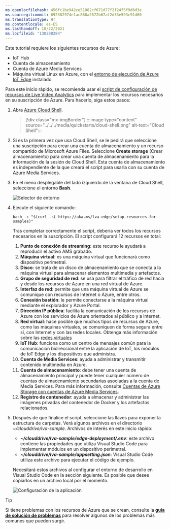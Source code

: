 ```yaml
---
ms.openlocfilehash: 456fc1be942ce51082cf671d77f2f24f5f9d6d3e
ms.sourcegitcommit: 692382974e1ac868a2672b67af2d33e593c91d60
ms.translationtype: HT
ms.contentlocale: es-ES
ms.lasthandoff: 10/22/2021
ms.locfileid: "130288284"
---
```

Este tutorial requiere los siguientes recursos de Azure:

* IoT Hub
* Cuenta de almacenamiento
* Cuenta de Azure Media Services
* Máquina virtual Linux en Azure, con el [entorno de ejecución de Azure IoT Edge](../../../../../iot-edge/how-to-provision-single-device-linux-symmetric.md) instalado

Para este inicio rápido, se recomienda usar el [script de configuración de recursos de Live Video Analytics](https://github.com/Azure/live-video-analytics/tree/master/edge/setup) para implementar los recursos necesarios en su suscripción de Azure. Para hacerlo, siga estos pasos:

1. Abra [Azure Cloud Shell](https://ms.portal.azure.com/#cloudshell/).
    > [!div class="mx-imgBorder"]
    > :::image type="content" source="../../../media/quickstarts/cloud-shell.png" alt-text="Cloud Shell":::
1. Si es la primera vez que usa Cloud Shell, se le pedirá que seleccione una suscripción para crear una cuenta de almacenamiento y un recurso compartido de Microsoft Azure Files. Seleccione **Create storage** (Crear almacenamiento) para crear una cuenta de almacenamiento para la información de la sesión de Cloud Shell. Esta cuenta de almacenamiento es independiente de la que creará el script para usarla con su cuenta de Azure Media Services.
1. En el menú desplegable del lado izquierdo de la ventana de Cloud Shell, seleccione el entorno **Bash**.

    ![Selector de entorno](../../../media/quickstarts/env-selector.png)
1. Ejecute el siguiente comando:

    ```
    bash -c "$(curl -sL https://aka.ms/lva-edge/setup-resources-for-samples)"
    ```
    
    Tras completar correctamente el script, debería ver todos los recursos necesarios en la suscripción. El script configurará 12 recursos en total:
    1. **Punto de conexión de streaming**: este recurso le ayudará a reproducir el activo AMS grabado.
    1. **Máquina virtual**: es una máquina virtual que funcionará como dispositivo perimetral.
    1. **Disco**: se trata de un disco de almacenamiento que se conecta a la máquina virtual para almacenar elementos multimedia y artefactos.
    1. **Grupo de seguridad de red**: se usa para filtrar el tráfico de red hacia y desde los recursos de Azure en una red virtual de Azure.
    1. **Interfaz de red**: permite que una máquina virtual de Azure se comunique con recursos de Internet o Azure, entre otros.
    1. **Conexión bastión**: le permite conectarse a la máquina virtual mediante el explorador y Azure Portal.
    1. **Dirección IP pública**: facilita la comunicación de los recursos de Azure con los servicios de Azure orientados al público y a Internet.
    1. **Red virtual**: hace posible que muchos tipos de recursos de Azure, como las máquinas virtuales, se comuniquen de forma segura entre sí, con Internet y con las redes locales. Obtenga más información sobre las [redes virtuales](../../../../../virtual-network/virtual-networks-overview.md)
    1. **IoT Hub**: funciona como un centro de mensajes común para la comunicación bidireccional entre la aplicación de IoT, los módulos de IoT Edge y los dispositivos que administra.
    1. **Cuenta de Media Services**: ayuda a administrar y transmitir contenido multimedia en Azure.
    1. **Cuenta de almacenamiento**: debe tener una cuenta de almacenamiento principal y puede tener cualquier número de cuentas de almacenamiento secundarias asociadas a la cuenta de Media Services. Para más información, consulte [Cuentas de Azure Storage con cuentas de Azure Media Services](../../../../latest/storage-account-concept.md).
    1. **Registro de contenedor**: ayuda a almacenar y administrar las imágenes privadas del contenedor de Docker y los artefactos relacionados.

1. Después de que finalice el script, seleccione las llaves para exponer la estructura de carpetas. Verá algunos archivos en el directorio *~/clouddrive/lva-sample*. Archivos de interés en este inicio rápido:

     * ***~/clouddrive/lva-sample/edge-deployment/.env***: este archivo contiene las propiedades que utiliza Visual Studio Code para implementar módulos en un dispositivo perimetral.
     * ***~/clouddrive/lva-sample/appsetting.json***: Visual Studio Code utiliza este archivo para ejecutar el código de ejemplo.
     
    Necesitará estos archivos al configurar el entorno de desarrollo en Visual Studio Code en la sección siguiente. Es posible que desee copiarlos en un archivo local por el momento.
    
    ![Configuración de la aplicación](../../../media/quickstarts/clouddrive.png)

> [!TIP]
> Si tiene problemas con los recursos de Azure que se crean, consulte la **[guía de solución de problemas](../../../troubleshoot-how-to.md#common-error-resolutions)** para resolver algunos de los problemas más comunes que pueden surgir.